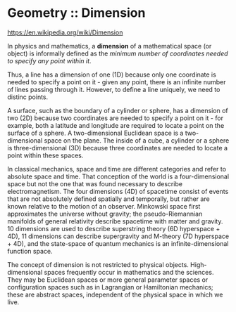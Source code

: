 # Geometry :: Dimension

https://en.wikipedia.org/wiki/Dimension

In physics and mathematics, a **dimension** of a mathematical space (or object) is informally defined as the *minimum number of coordinates needed to specify any point within it*.

Thus, a line has a dimension of one (1D) because only one coordinate is needed to specify a point on it - given any point, there is an infinite number of lines passing through it. However, to define a line uniquely, we need to distinc points.


A surface, such as the boundary of a cylinder or sphere, has a dimension of two (2D) because two coordinates are needed to specify a point on it - for example, both a latitude and longitude are required to locate a point on the surface of a sphere. A two-dimensional Euclidean space is a two-dimensional space on the plane. The inside of a cube, a cylinder or a sphere is three-dimensional (3D) because three coordinates are needed to locate a point within these spaces.

In classical mechanics, space and time are different categories and refer to absolute space and time. That conception of the world is a four-dimensional space but not the one that was found necessary to describe electromagnetism. The four dimensions (4D) of spacetime consist of events that are not absolutely defined spatially and temporally, but rather are known relative to the motion of an observer. Minkowski space first approximates the universe without gravity; the pseudo-Riemannian manifolds of general relativity describe spacetime with matter and gravity. 10 dimensions are used to describe superstring theory (6D hyperspace + 4D), 11 dimensions can describe supergravity and M-theory (7D hyperspace + 4D), and the state-space of quantum mechanics is an infinite-dimensional function space.

The concept of dimension is not restricted to physical objects. High-dimensional spaces frequently occur in mathematics and the sciences. They may be Euclidean spaces or more general parameter spaces or configuration spaces such as in Lagrangian or Hamiltonian mechanics; these are abstract spaces, independent of the physical space in which we live.
